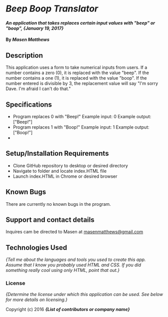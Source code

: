 # _Beep Boop Translator_

#### _An application that takes replaces certain input values with "beep" or "boop", {January 19, 2017}_

#### By _Masen Matthews_

## Description

This application uses a form to take numerical inputs from users. If a number contains a zero (0), it is replaced with the value "beep". If the number contains a one (1), it is replaced with the value "boop". If the number entered is divisible by 3, the replacement value will say "I'm sorry Dave. I'm afraid I can't do that."

## Specifications

* Program replaces 0 with "Beep!"
    Example input: 0
    Example output: ["Beep!"]
* Program replaces 1 with "Boop!"
    Example input: 1
    Example output: ["Boop!"]
*

## Setup/Installation Requirements

* Clone GitHub repository to desktop or desired directory
* Navigate to folder and locate index.HTML file
* Launch index.HTML in Chrome or desired browser

## Known Bugs

There are currently no known bugs in the program.

## Support and contact details

Inquires cam be directed to Masen at masenmatthews@gmail.com

## Technologies Used

_{Tell me about the languages and tools you used to create this app. Assume that I know you probably used HTML and CSS. If you did something really cool using only HTML, point that out.}_

### License

*{Determine the license under which this application can be used.  See below for more details on licensing.}*

Copyright (c) 2016 **_{List of contributors or company name}_**
